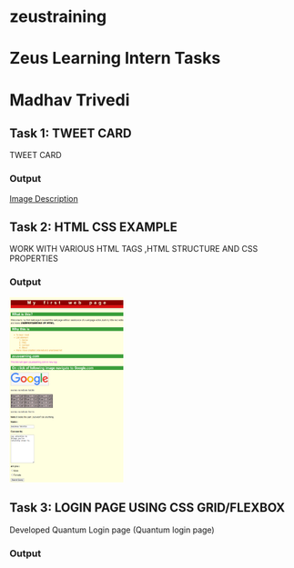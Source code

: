 # zeustraining

# Zeus Learning Intern Tasks

# Madhav Trivedi 

## Task 1: TWEET CARD 
TWEET CARD 
### Output
[Image Description](https://github.com/Trivedi-Madhav/zeustraining/blob/main/01%20Tweet%20Card/TweetCard_Preview.png?raw=true)

## Task 2: HTML CSS EXAMPLE
WORK WITH VARIOUS HTML TAGS ,HTML STRUCTURE AND CSS PROPERTIES

### Output
<img src="https://github.com/Trivedi-Madhav/zeustraining/blob/main/02%20HTML%20CSS%20EXAMPLE/02_HTML_CSS_OUTPUT.png?raw=true" width="200" heigh="300">


## Task 3: LOGIN PAGE USING CSS GRID/FLEXBOX 
Developed Quantum Login page (Quantum login page)

### Output

